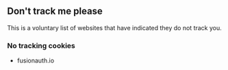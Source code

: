 ## Don't track me please
This is a voluntary list of websites that have indicated they do not track you. 

### No tracking cookies
- fusionauth.io
